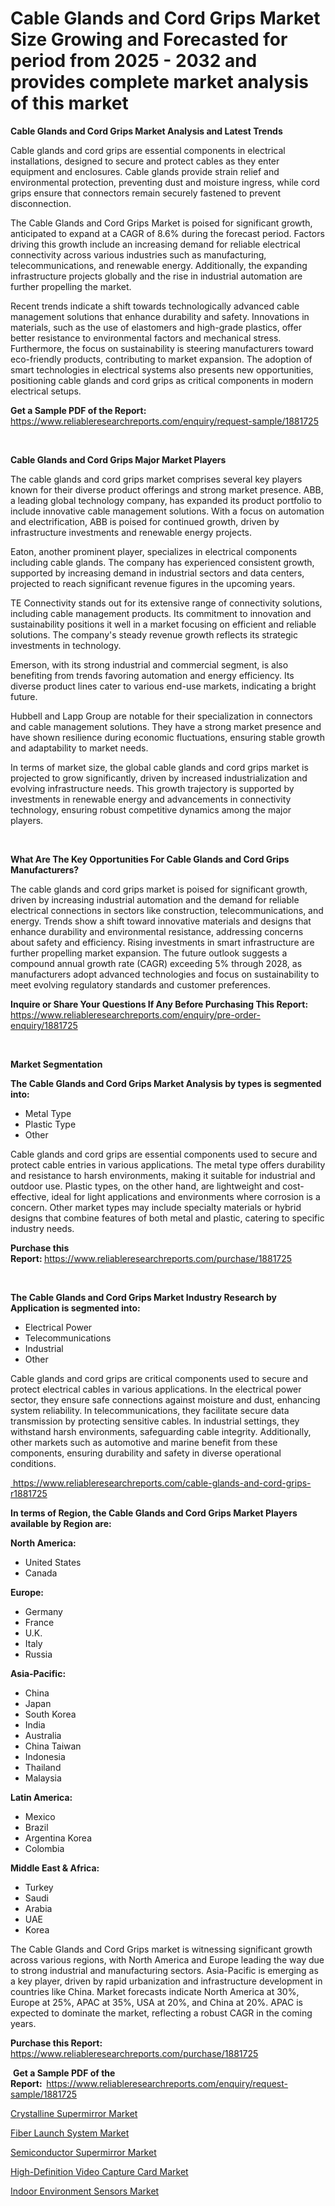 <p><h1>Cable Glands and Cord Grips Market Size Growing and Forecasted for period from 2025 - 2032 and provides complete market analysis of this market</h1></p><p><strong>Cable Glands and Cord Grips Market Analysis and Latest Trends</strong></p>
<p><p>Cable glands and cord grips are essential components in electrical installations, designed to secure and protect cables as they enter equipment and enclosures. Cable glands provide strain relief and environmental protection, preventing dust and moisture ingress, while cord grips ensure that connectors remain securely fastened to prevent disconnection.</p><p>The Cable Glands and Cord Grips Market is poised for significant growth, anticipated to expand at a CAGR of 8.6% during the forecast period. Factors driving this growth include an increasing demand for reliable electrical connectivity across various industries such as manufacturing, telecommunications, and renewable energy. Additionally, the expanding infrastructure projects globally and the rise in industrial automation are further propelling the market.</p><p>Recent trends indicate a shift towards technologically advanced cable management solutions that enhance durability and safety. Innovations in materials, such as the use of elastomers and high-grade plastics, offer better resistance to environmental factors and mechanical stress. Furthermore, the focus on sustainability is steering manufacturers toward eco-friendly products, contributing to market expansion. The adoption of smart technologies in electrical systems also presents new opportunities, positioning cable glands and cord grips as critical components in modern electrical setups.</p></p>
<p><strong>Get a Sample PDF of the Report:&nbsp;</strong> <a href="https://www.reliableresearchreports.com/enquiry/request-sample/1881725?utm_campaign=10&utm_medium=2&utm_source=Github&utm_content=ia&utm_term=13022025&utm_id=cable-glands-and-cord-grips">https://www.reliableresearchreports.com/enquiry/request-sample/1881725</a></p>
<p>&nbsp;</p>
<p><strong>Cable Glands and Cord Grips Major Market Players</strong></p>
<p><p>The cable glands and cord grips market comprises several key players known for their diverse product offerings and strong market presence. ABB, a leading global technology company, has expanded its product portfolio to include innovative cable management solutions. With a focus on automation and electrification, ABB is poised for continued growth, driven by infrastructure investments and renewable energy projects.</p><p>Eaton, another prominent player, specializes in electrical components including cable glands. The company has experienced consistent growth, supported by increasing demand in industrial sectors and data centers, projected to reach significant revenue figures in the upcoming years.</p><p>TE Connectivity stands out for its extensive range of connectivity solutions, including cable management products. Its commitment to innovation and sustainability positions it well in a market focusing on efficient and reliable solutions. The company's steady revenue growth reflects its strategic investments in technology.</p><p>Emerson, with its strong industrial and commercial segment, is also benefiting from trends favoring automation and energy efficiency. Its diverse product lines cater to various end-use markets, indicating a bright future.</p><p>Hubbell and Lapp Group are notable for their specialization in connectors and cable management solutions. They have a strong market presence and have shown resilience during economic fluctuations, ensuring stable growth and adaptability to market needs.</p><p>In terms of market size, the global cable glands and cord grips market is projected to grow significantly, driven by increased industrialization and evolving infrastructure needs. This growth trajectory is supported by investments in renewable energy and advancements in connectivity technology, ensuring robust competitive dynamics among the major players.</p></p>
<p>&nbsp;</p>
<p><strong>What Are The Key Opportunities For Cable Glands and Cord Grips Manufacturers?</strong></p>
<p><p>The cable glands and cord grips market is poised for significant growth, driven by increasing industrial automation and the demand for reliable electrical connections in sectors like construction, telecommunications, and energy. Trends show a shift toward innovative materials and designs that enhance durability and environmental resistance, addressing concerns about safety and efficiency. Rising investments in smart infrastructure are further propelling market expansion. The future outlook suggests a compound annual growth rate (CAGR) exceeding 5% through 2028, as manufacturers adopt advanced technologies and focus on sustainability to meet evolving regulatory standards and customer preferences.</p></p>
<p><strong>Inquire or Share Your Questions If Any Before Purchasing This Report:</strong> <a href="https://www.reliableresearchreports.com/enquiry/pre-order-enquiry/1881725?utm_campaign=10&utm_medium=2&utm_source=Github&utm_content=ia&utm_term=13022025&utm_id=cable-glands-and-cord-grips">https://www.reliableresearchreports.com/enquiry/pre-order-enquiry/1881725</a></p>
<p>&nbsp;</p>
<p><strong>Market Segmentation</strong></p>
<p><strong>The Cable Glands and Cord Grips Market Analysis by types is segmented into:</strong></p>
<p><ul><li>Metal Type</li><li>Plastic Type</li><li>Other</li></ul></p>
<p><p>Cable glands and cord grips are essential components used to secure and protect cable entries in various applications. The metal type offers durability and resistance to harsh environments, making it suitable for industrial and outdoor use. Plastic types, on the other hand, are lightweight and cost-effective, ideal for light applications and environments where corrosion is a concern. Other market types may include specialty materials or hybrid designs that combine features of both metal and plastic, catering to specific industry needs.</p></p>
<p><strong>Purchase this Report:&nbsp;</strong><a href="https://www.reliableresearchreports.com/purchase/1881725?utm_campaign=10&utm_medium=2&utm_source=Github&utm_content=ia&utm_term=13022025&utm_id=cable-glands-and-cord-grips">https://www.reliableresearchreports.com/purchase/1881725</a></p>
<p>&nbsp;</p>
<p><strong>The Cable Glands and Cord Grips Market Industry Research by Application is segmented into:</strong></p>
<p><ul><li>Electrical Power</li><li>Telecommunications</li><li>Industrial</li><li>Other</li></ul></p>
<p><p>Cable glands and cord grips are critical components used to secure and protect electrical cables in various applications. In the electrical power sector, they ensure safe connections against moisture and dust, enhancing system reliability. In telecommunications, they facilitate secure data transmission by protecting sensitive cables. In industrial settings, they withstand harsh environments, safeguarding cable integrity. Additionally, other markets such as automotive and marine benefit from these components, ensuring durability and safety in diverse operational conditions.</p></p>
<p><a href="https://www.reliableresearchreports.com/cable-glands-and-cord-grips-r1881725?utm_campaign=10&utm_medium=2&utm_source=Github&utm_content=ia&utm_term=13022025&utm_id=cable-glands-and-cord-grips">&nbsp;https://www.reliableresearchreports.com/cable-glands-and-cord-grips-r1881725</a></p>
<p><strong>In terms of Region, the Cable Glands and Cord Grips Market Players available by Region are:</strong></p>
<p>
    <p> <strong> North America: </strong>
        <ul>
            <li>United States</li>
            <li>Canada</li>
        </ul>
        </p> 
    <p> <strong> Europe: </strong>
        <ul>
            <li>Germany</li>
            <li>France</li>
            <li>U.K.</li>
            <li>Italy</li>
            <li>Russia</li>
        </ul>
        </p> 
    <p> <strong> Asia-Pacific: </strong>
        <ul>
            <li>China</li>
            <li>Japan</li>
            <li>South Korea</li>
            <li>India</li>
            <li>Australia</li>
            <li>China Taiwan</li>
            <li>Indonesia</li>
            <li>Thailand</li>
            <li>Malaysia</li>
        </ul>
        </p> 
    <p> <strong> Latin America: </strong>
        <ul>
            <li>Mexico</li>
            <li>Brazil</li>
            <li>Argentina Korea</li>
            <li>Colombia</li>
        </ul>
        </p> 
    <p> <strong> Middle East & Africa: </strong>
        <ul>
            <li>Turkey</li>
            <li>Saudi</li>
            <li>Arabia</li>
            <li>UAE</li>
            <li>Korea</li>
        </ul>
    </p>
    </p>
<p><p>The Cable Glands and Cord Grips market is witnessing significant growth across various regions, with North America and Europe leading the way due to strong industrial and manufacturing sectors. Asia-Pacific is emerging as a key player, driven by rapid urbanization and infrastructure development in countries like China. Market forecasts indicate North America at 30%, Europe at 25%, APAC at 35%, USA at 20%, and China at 20%. APAC is expected to dominate the market, reflecting a robust CAGR in the coming years.</p></p>
<p><strong>Purchase this Report: </strong><a href="https://www.reliableresearchreports.com/purchase/1881725?utm_campaign=10&utm_medium=2&utm_source=Github&utm_content=ia&utm_term=13022025&utm_id=cable-glands-and-cord-grips">https://www.reliableresearchreports.com/purchase/1881725</a></p>
<p>&nbsp;<strong>Get a Sample PDF of the Report:&nbsp;&nbsp;</strong><a href="https://www.reliableresearchreports.com/enquiry/request-sample/1881725?utm_campaign=10&utm_medium=2&utm_source=Github&utm_content=ia&utm_term=13022025&utm_id=cable-glands-and-cord-grips">https://www.reliableresearchreports.com/enquiry/request-sample/1881725</a></p>
<p><strong></strong></p>
<p><p><a href="https://github.com/anuellaruska/Market-Research-Report-List-1/blob/main/crystalline-supermirror-market.md?utm_campaign=10&utm_medium=2&utm_source=Github&utm_content=ia&utm_term=13022025&utm_id=cable-glands-and-cord-grips">Crystalline Supermirror Market</a></p><p><a href="https://github.com/waverlyam689/Market-Research-Report-List-1/blob/main/fiber-launch-system-market.md?utm_campaign=10&utm_medium=2&utm_source=Github&utm_content=ia&utm_term=13022025&utm_id=cable-glands-and-cord-grips">Fiber Launch System Market</a></p><p><a href="https://github.com/tselahiara/Market-Research-Report-List-1/blob/main/semiconductor-supermirror-market.md?utm_campaign=10&utm_medium=2&utm_source=Github&utm_content=ia&utm_term=13022025&utm_id=cable-glands-and-cord-grips">Semiconductor Supermirror Market</a></p><p><a href="https://github.com/boyermaragaret8392/Market-Research-Report-List-1/blob/main/high-definition-video-capture-card-market.md?utm_campaign=10&utm_medium=2&utm_source=Github&utm_content=ia&utm_term=13022025&utm_id=cable-glands-and-cord-grips">High-Definition Video Capture Card Market</a></p><p><a href="https://github.com/barnickclara79/Market-Research-Report-List-1/blob/main/indoor-environment-sensors-market.md?utm_campaign=10&utm_medium=2&utm_source=Github&utm_content=ia&utm_term=13022025&utm_id=cable-glands-and-cord-grips">Indoor Environment Sensors Market</a></p></p>